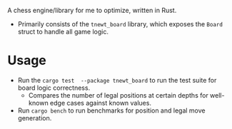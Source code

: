 A chess engine/library for me to optimize, written in Rust.
- Primarily consists of the `tnewt_board` library, which exposes the `Board` struct to handle all game logic.

# Usage
- Run the `cargo test  --package tnewt_board` to run the test suite for board logic correctness.
  - Compares the number of legal positions at certain depths for well-known edge cases against known values.
- Run `cargo bench` to run benchmarks for position and legal move generation.
